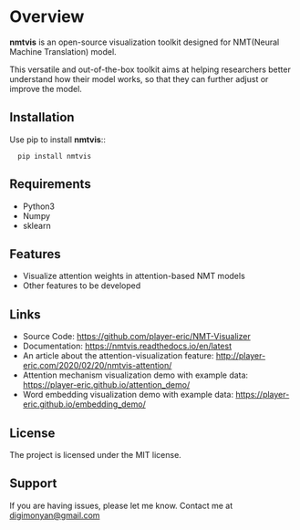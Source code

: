 # **Overview**

**nmtvis** is an open-source visualization toolkit designed for NMT(Neural Machine Translation) model.

<!--more-->

This versatile and out-of-the-box toolkit aims at helping researchers better understand how their model works, so that they can further adjust or improve the model.

## Installation

Use pip to install **nmtvis**::

      pip install nmtvis

## Requirements

- Python3
- Numpy
- sklearn

## Features

- Visualize attention weights in attention-based NMT models
- Other features to be developed

## Links

- Source Code: https://github.com/player-eric/NMT-Visualizer
- Documentation: https://nmtvis.readthedocs.io/en/latest
- An article about the attention-visualization feature: http://player-eric.com/2020/02/20/nmtvis-attention/
- Attention mechanism visualization demo with example data: https://player-eric.github.io/attention_demo/
- Word embedding visualization demo with example data: https://player-eric.github.io/embedding_demo/

## License

The project is licensed under the MIT license.

## Support

If you are having issues, please let me know.
Contact me at digimonyan@gmail.com
